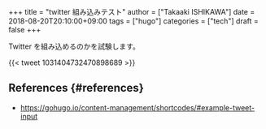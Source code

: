 +++
title = "twitter 組み込みテスト"
author = ["Takaaki ISHIKAWA"]
date = 2018-08-20T20:10:00+09:00
tags = ["hugo"]
categories = ["tech"]
draft = false
+++

Twitter を組み込めるのかを試験します。

{{< tweet 1031404732470898689 >}}


## References {#references}

-   <https://gohugo.io/content-management/shortcodes/#example-tweet-input>
